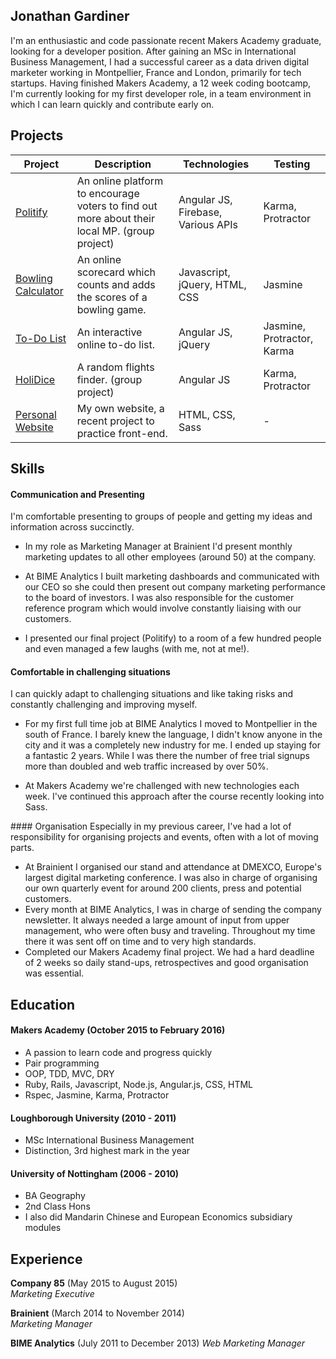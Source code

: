 ## Jonathan Gardiner

I'm an enthusiastic and code passionate recent Makers Academy graduate, looking for a developer position. After gaining an MSc in International Business Management, I had a successful career as a data driven digital marketer working in Montpellier, France and London, primarily for tech startups. Having finished Makers Academy, a 12 week coding bootcamp, I'm currently looking for my first developer role, in a team environment in which I can learn quickly and contribute early on.

## Projects

Project | Description | Technologies | Testing
--- | --- | --- | ---
[Politify](https://github.com/jelgar1/politify) | An online platform to encourage voters to find out more about their local MP. (group project) | Angular JS, Firebase, Various APIs | Karma, Protractor
[Bowling Calculator](https://github.com/jelgar1/bowling-challenge) | An online scorecard which counts and adds the scores of a bowling game. | Javascript, jQuery, HTML, CSS | Jasmine
[To-Do List](https://github.com/jelgar1/todo_challenge) | An interactive online to-do list. | Angular JS, jQuery |  Jasmine, Protractor, Karma
[HoliDice](https://github.com/jelgar1/HoliDice) | A random flights finder. (group project) | Angular JS | Karma, Protractor
[Personal Website](https://jelgar1.github.io/) | My own website, a recent project to practice front-end. | HTML, CSS, Sass | -

## Skills

#### Communication and Presenting

I'm comfortable presenting to groups of people and getting my ideas and information across succinctly.

- In my role as Marketing Manager at Brainient I'd present monthly marketing updates to all other employees (around 50) at the company.

- At BIME Analytics I built marketing dashboards and communicated with our CEO so she could then present out company marketing performance to the board of investors. I was also responsible for the customer reference program which would involve constantly liaising with our customers.

- I presented our final project (Politify) to a room of a few hundred people and even managed a few laughs (with me, not at me!).

#### Comfortable in challenging situations
I can quickly adapt to challenging situations and like taking risks and constantly challenging and improving myself.

- For my first full time job at BIME Analytics I moved to Montpellier in the south of France. I barely knew the language, I didn't know anyone in the city and it was a completely new industry for me. I ended up staying for a fantastic 2 years. While I was there the number of free trial signups more than doubled and web traffic increased by over 50%.

- At Makers Academy we're challenged with new technologies each week. I've continued this approach after the course recently looking into Sass.

#### Organisation
Especially in my previous career, I've had a lot of responsibility for organising projects and events, often with a lot of moving parts.
- At Brainient I organised our stand and attendance at DMEXCO, Europe's largest digital marketing conference. I was also in charge of organising our own quarterly event for around 200 clients, press and potential customers.
- Every month at BIME Analytics, I was in charge of sending the company newsletter. It always needed a large amount of input from upper management, who were often busy and traveling. Throughout my time there it was sent off on time and to very high standards.
- Completed our Makers Academy final project. We had a hard deadline of 2 weeks so daily stand-ups, retrospectives and good organisation was essential.

## Education

#### Makers Academy (October 2015 to February 2016)

- A passion to learn code and progress quickly
- Pair programming
- OOP, TDD, MVC, DRY
- Ruby, Rails, Javascript, Node.js, Angular.js, CSS, HTML
- Rspec, Jasmine, Karma, Protractor

#### Loughborough University (2010 - 2011)

- MSc International Business Management
- Distinction, 3rd highest mark in the year

#### University of Nottingham (2006 - 2010)

- BA Geography
- 2nd Class Hons
- I also did Mandarin Chinese and European Economics subsidiary modules

## Experience

**Company 85** (May 2015 to August 2015)   
*Marketing Executive*

**Brainient** (March 2014 to November 2014)  
*Marketing Manager*

**BIME Analytics** (July 2011 to December 2013)
*Web Marketing Manager*
